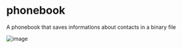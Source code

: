 # phonebook
A phonebook that saves informations about contacts in a binary file

![image](https://user-images.githubusercontent.com/125153482/220485479-8beb160a-12e5-4840-b58a-b0d12383a5e8.png)

